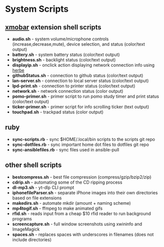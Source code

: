 # System Scripts



## [xmobar](https://codeberg.org/xmobar/xmobar) extension shell scripts
- **audio.sh** - system volume/microphone controls (increase,decrease,mute), device selection, and status (color/text output)
- **battery.sh** - system battery status (color/text output)
- **brightness.sh** - backlight status (color/text output)
- **displayip.sh** - onclick action displaying network connection info using [herbe](https://github.com/dudik/herbe)
- **githubStatus.sh** - connection to github status (color/text output)
- **lan-server.sh** - connection to local server status (color/text output)
- **lpd-print.sh** - connection to printer status (color/text output)
- **network.sh** - network connection status (color output)
- **pomo-primer.sh** - primer script to run pomo study timer and print status (color/text output)
- **ticker-primer.sh** - primer script for info scrolling ticker (text output)
- **touchpad.sh** - trackpad status (color output)

## ruby
- **sync-scripts.rb** - sync $HOME/.local/bin scripts to the scripts git repo
- **sync-dotfiles.rb** - sync important home dot files to dotfiles git repo 
- **sync-ansiblefiles.rb** - sync files used in ansible-pull 

## other shell scripts
- **bestcompress.sh** - best file compression (compress/gzip/bzip2/zip)
- **cdrip.sh** - automating some of the CD ripping process
- **dl-mp3.sh** - yt-dlp CLI prompt
- **iphonefileParser.sh** - separate iPhone images into their own directories based on file extensions
- **makedirs.sh** - automate mkdir (amount + naming scheme) 
- **mp4togif.sh** - ffmpeg to make animated gifs 
- **rfid.sh** - reads input from a cheap $10 rfid reader to run background programs
- **screencapture.sh** - full window screenshots using xwininfo and ImageMagick
- **spaces.sh** - replaces spaces with underscores in filenames (does not include directories)
